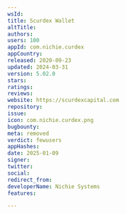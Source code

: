 ```yaml
---
wsId: 
title: Scurdex Wallet
altTitle: 
authors: 
users: 100
appId: com.nichie.curdex
appCountry: 
released: 2020-09-23
updated: 2024-03-31
version: 5.02.0
stars: 
ratings: 
reviews: 
website: https://scurdexcapital.com
repository: 
issue: 
icon: com.nichie.curdex.png
bugbounty: 
meta: removed
verdict: fewusers
appHashes: 
date: 2025-01-09
signer: 
twitter: 
social: 
redirect_from: 
developerName: Nichie Systems
features: 

---
```


